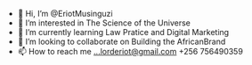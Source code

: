 - 👋 Hi, I’m @EriotMusinguzi
- 👀 I’m interested in The Science of the Universe
- 🌱 I’m currently learning Law Pratice and Digital Marketing
- 💞️ I’m looking to collaborate on Building the AfricanBrand
- 📫 How to reach me ...lorderiot@gmail.com
                        +256 756490359

<!---
EriotL/EriotL is a ✨ special ✨ repository because its `README.md` (this file) appears on your GitHub profile.
You can click the Preview link to take a look at your changes.
--->
